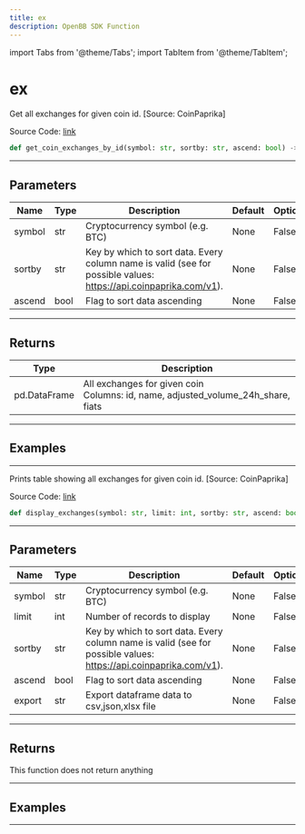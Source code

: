 ```yaml
---
title: ex
description: OpenBB SDK Function
---
```


import Tabs from '@theme/Tabs';
import TabItem from '@theme/TabItem';

# ex

<Tabs>
<TabItem value="model" label="Model" default>

Get all exchanges for given coin id. [Source: CoinPaprika]

Source Code: [link](https://github.com/OpenBB-finance/OpenBBTerminal/tree/main/openbb_terminal/cryptocurrency/due_diligence/coinpaprika_model.py#L137)

```python
def get_coin_exchanges_by_id(symbol: str, sortby: str, ascend: bool) -> DataFrame
```
---

## Parameters

| Name | Type | Description | Default | Optional |
| ---- | ---- | ----------- | ------- | -------- |
| symbol | str | Cryptocurrency symbol (e.g. BTC) | None | False |
| sortby | str | Key by which to sort data. Every column name is valid (see for possible values:<br/>https://api.coinpaprika.com/v1). | None | False |
| ascend | bool | Flag to sort data ascending | None | False |

---

## Returns

| Type | Description |
| ---- | ----------- |
| pd.DataFrame | All exchanges for given coin<br/>Columns: id, name, adjusted_volume_24h_share, fiats |

---

## Examples

---



</TabItem>
<TabItem value="view" label="View">

Prints table showing all exchanges for given coin id. [Source: CoinPaprika]

Source Code: [link](https://github.com/OpenBB-finance/OpenBBTerminal/tree/main/openbb_terminal/cryptocurrency/due_diligence/coinpaprika_view.py#L185)

```python
def display_exchanges(symbol: str, limit: int, sortby: str, ascend: bool, export: str) -> None
```
---

## Parameters

| Name | Type | Description | Default | Optional |
| ---- | ---- | ----------- | ------- | -------- |
| symbol | str | Cryptocurrency symbol (e.g. BTC) | None | False |
| limit | int | Number of records to display | None | False |
| sortby | str | Key by which to sort data. Every column name is valid (see for possible values:<br/>https://api.coinpaprika.com/v1). | None | False |
| ascend | bool | Flag to sort data ascending | None | False |
| export | str | Export dataframe data to csv,json,xlsx file | None | False |

---

## Returns

This function does not return anything

---

## Examples

---



</TabItem>
</Tabs>